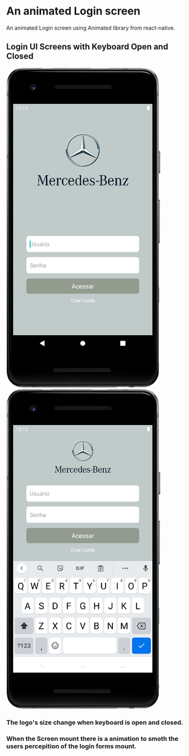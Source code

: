 # An animated Login screen
An animated Login screen using Animated library from react-native.


## Login UI Screens with Keyboard Open and Closed
![alt text](https://github.com/joaorjoaquim/animated-login-screen/blob/main/src/assets/keyboardClosedUI.png)
![alt text](https://github.com/joaorjoaquim/animated-login-screen/blob/main/src/assets/keyboardOpenUI.png)

### The logo's size change when keyboard is open and closed.
### When the Screen mount there is a animation to smoth the users percepition of the login forms mount.
